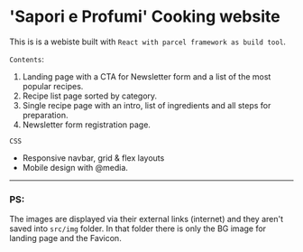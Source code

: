 # 'Sapori e Profumi' Cooking website

This is is a webiste built with `React with parcel framework as build tool`.

`Contents`:
1. Landing page with a CTA for Newsletter form and a list of the most popular recipes.
2. Recipe list page sorted by category.
3. Single recipe page with an intro, list of ingredients and all steps for preparation. 
4. Newsletter form registration page. 

`CSS`
- Responsive navbar, grid & flex layouts
- Mobile design with @media.

---
### PS:
The images are displayed via their external links (internet) and they aren't saved into `src/img` folder. In that folder there is only the BG image for landing page and the Favicon.